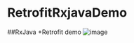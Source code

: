 # RetrofitRxjavaDemo
##RxJava +Retrofit demo
![image](https://github.com/HarryXR/RetrofitRxjavaDemo/blob/master/screenshots%2Fmy.gif)

